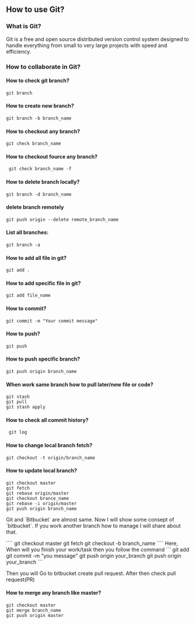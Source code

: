 ## How to use Git?
### What is Git?

<p>Git is a free and open source distributed version control system designed to handle everything from small to very large projects with speed and efficiency.</p>

### How to collaborate in Git?

#### How to check git branch?
``` git branch ```

#### How to create new branch?
``` git branch -b branch_name ```

#### How to checkout any branch?
``` git check branch_name ```

#### How to checkout fource any branch?
``` git check branch_name -f```

#### How to delete branch locally?
``` git branch -d branch_name ```

#### delete branch remotely
```git push origin --delete remote_branch_name```

#### List all branches:
``` git branch -a ```

#### How to add all file in git?
``` git add . ```

#### How to add specific file in git?
``` git add file_name ```

#### How to commit?
``` git commit -m "Your commit message" ```

#### How to push?
``` git push ```

#### How to push specific branch?
``` git push origin branch_name ```

#### When work same branch how to pull later/new file or code?
````
git stash
git pull
git stash apply
````
#### How to check all commit history?
``` git log```

#### How to change local branch fetch?
``` git checkout -t origin/branch_name ```

#### How to update local branch?
````
git checkout master
git fetch
git rebase origin/master
git checkout brance_name
git rebase -i origin/master
git push origin branch_name
````

<p> Git and `Bitbucket` are almost same. Now I will show some consept of `bitbucket`. If you work another branch how to manage I will share about that.</p>
````
git checkout master
git fetch
git checkout -b branch_name
````
Here, When will you finish your work/task then you follow the command
```
git add 
git commit -m "you message"
git push origin your_branch
git push origin your_branch
```

Then you will Go to bitbucket create pull request. After then check pull request(PR)

#### How to merge any branch like master?
```
git checkout master
git merge branch_name
git push origin master
```


